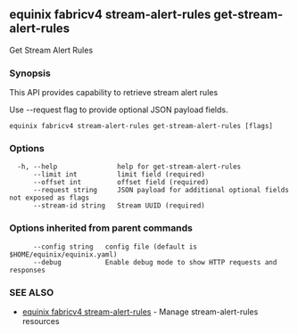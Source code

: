 ## equinix fabricv4 stream-alert-rules get-stream-alert-rules

Get Stream Alert Rules

### Synopsis

This API provides capability to retrieve stream alert rules

Use --request flag to provide optional JSON payload fields.

```
equinix fabricv4 stream-alert-rules get-stream-alert-rules [flags]
```

### Options

```
  -h, --help               help for get-stream-alert-rules
      --limit int          limit field (required)
      --offset int         offset field (required)
      --request string     JSON payload for additional optional fields not exposed as flags
      --stream-id string   Stream UUID (required)
```

### Options inherited from parent commands

```
      --config string   config file (default is $HOME/equinix/equinix.yaml)
      --debug           Enable debug mode to show HTTP requests and responses
```

### SEE ALSO

* [equinix fabricv4 stream-alert-rules](equinix_fabricv4_stream-alert-rules.md)	 - Manage stream-alert-rules resources

